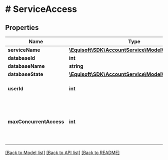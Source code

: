 # # ServiceAccess

## Properties

Name | Type | Description | Notes
------------ | ------------- | ------------- | -------------
**serviceName** | [**\Equisoft\SDK\AccountService\Model\ServiceName**](ServiceName.md) |  | [optional] 
**databaseId** | **int** |  | [optional] 
**databaseName** | **string** |  | [optional] 
**databaseState** | [**\Equisoft\SDK\AccountService\Model\DatabaseState**](DatabaseState.md) |  | [optional] 
**userId** | **int** | Local ID of the user in the database. | [optional] 
**maxConcurrentAccess** | **int** | Number of concurrent desktop session allowed for Equisoft/Connect. 0 for unlimited access. | [optional] 

[[Back to Model list]](../../README.md#documentation-for-models) [[Back to API list]](../../README.md#documentation-for-api-endpoints) [[Back to README]](../../README.md)


